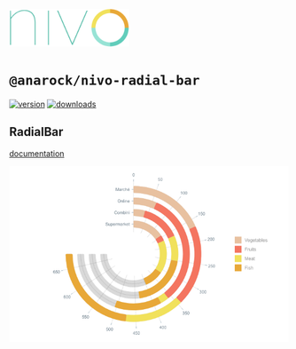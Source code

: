 <a href="https://nivo.rocks"><img alt="nivo" src="https://raw.githubusercontent.com/plouc/nivo/master/nivo.png" width="216" height="68"/></a>

# `@anarock/nivo-radial-bar`

[![version](https://img.shields.io/npm/v/@anarock/nivo-radial-bar?style=for-the-badge)](https://www.npmjs.com/package/@anarock/nivo-radial-bar)
[![downloads](https://img.shields.io/npm/dm/@anarock/nivo-radial-bar?style=for-the-badge)](https://www.npmjs.com/package/@anarock/nivo-radial-bar)

## RadialBar

[documentation](http://nivo.rocks/radial-bar/)

![RadialBar](https://raw.githubusercontent.com/plouc/nivo/master/website/src/assets/captures/radial-bar.png)

